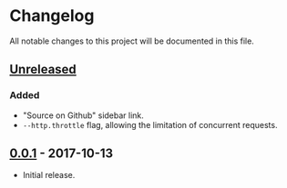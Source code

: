 # Changelog
All notable changes to this project will be documented in this file.

## [Unreleased]
### Added
- "Source on Github" sidebar link.
- `--http.throttle` flag, allowing the limitation of concurrent requests.

## [0.0.1] - 2017-10-13

- Initial release.

[Unreleased]: https://github.com/lrstanley/nagios-notify-irc/compare/v0.0.1...HEAD
[0.0.1]: https://github.com/lrstanley/geoip/tree/v0.1.0
